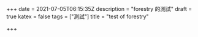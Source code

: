 +++
date = 2021-07-05T06:15:35Z
description = "forestry 的測試"
draft = true
katex = false
tags = ["測試"]
title = "test of forestry"

+++
